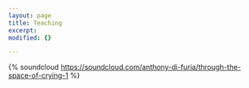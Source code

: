 ```yaml
---
layout: page
title: Teaching
excerpt: 
modified: {}

---
```


{% soundcloud https://soundcloud.com/anthony-di-furia/through-the-space-of-crying-1 %}


